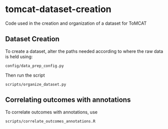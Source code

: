 # tomcat-dataset-creation
Code used in the creation and organization of a dataset for ToMCAT 

## Dataset Creation

To create a dataset, alter the paths needed according to where the raw data is held using:

```config/data_prep_config.py```

Then run the script

```scripts/organize_dataset.py```

## Correlating outcomes with annotations

To correlate outcomes with annotations, use

```scripts/correlate_outcomes_annotations.R```

## 